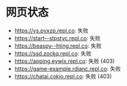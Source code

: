 # 网页状态
- https://ys.pyxzp.repl.co: 失败
- https://start--stpstyc.repl.co: 失败
- https://beaspy--hting.repl.co: 失败
- https://ssd.zockq.repl.co: 失败
- https://apping.eywjx.repl.co: 失败 (403)
- https://game-example.rdianc.repl.co: 失败
- https://chatai.cokio.repl.co: 失败 (403)
